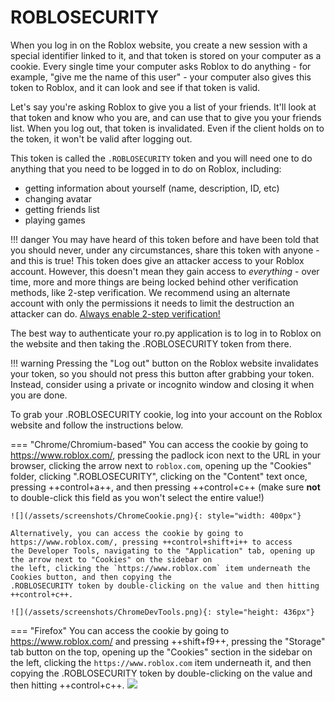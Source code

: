 # ROBLOSECURITY

When you log in on the Roblox website, you create a new session with a special identifier linked to it, and that token is stored on your computer as a cookie.
Every single time your computer asks Roblox to do anything - for example, "give me the name of this user" - your computer also gives this token to Roblox, and it can look and see if that token is valid.  

Let's say you're asking Roblox to give you a list of your friends. It'll look at that token and know who you are, and can use that to give you your friends list.
When you log out, that token is invalidated. Even if the client holds on to the token, it won't be valid after logging out.

This token is called the `.ROBLOSECURITY` token and you will need one to do anything that you need to be logged in to do
on Roblox, including:  
- getting information about yourself (name, description, ID, etc)  
- changing avatar  
- getting friends list  
- playing games  

!!! danger
    You may have heard of this token before and have been told that you should never, under any circumstances, share 
    this token with anyone - and this is true! This token does give an attacker access to your Roblox account. However,
    this doesn't mean they gain access to *everything* - over time, more and more things are being locked behind other
    verification methods, like 2-step verification. 
    We recommend using an alternate account with only the permissions it needs to limit the destruction an attacker can 
    do. [Always enable 2-step verification!](https://en.help.roblox.com/hc/articles/212459863)

The best way to authenticate your ro.py application is to log in to Roblox on the website and then taking the
.ROBLOSECURITY token from there.

!!! warning
    Pressing the "Log out" button on the Roblox website invalidates your token, so you should not press this button
    after grabbing your token. Instead, consider using a private or incognito window and closing it when you are done.

To grab your .ROBLOSECURITY cookie, log into your account on the Roblox website and follow the instructions below.

=== "Chrome/Chromium-based"
    You can access the cookie by going to https://www.roblox.com/, pressing the padlock icon next to the URL in your
    browser, clicking the arrow next to `roblox.com`, opening up the "Cookies" folder, clicking ".ROBLOSECURITY",
    clicking on the "Content" text once, pressing ++control+a++, and then pressing ++control+c++
    (make sure **not** to double-click this field as you won't select the entire value!)  
    
    ![](/assets/screenshots/ChromeCookie.png){: style="width: 400px"}
    
    Alternatively, you can access the cookie by going to https://www.roblox.com/, pressing ++control+shift+i++ to access
    the Developer Tools, navigating to the "Application" tab, opening up the arrow next to "Cookies" on the sidebar on
    the left, clicking the `https://www.roblox.com` item underneath the Cookies button, and then copying the
    .ROBLOSECURITY token by double-clicking on the value and then hitting ++control+c++.
    
    ![](/assets/screenshots/ChromeDevTools.png){: style="height: 436px"}
=== "Firefox"
    You can access the cookie by going to https://www.roblox.com/ and pressing ++shift+f9++,
    pressing the "Storage" tab button on the top, opening up the "Cookies" section in the sidebar on the left, 
    clicking the `https://www.roblox.com` item underneath it,
    and then copying the .ROBLOSECURITY token by double-clicking on the value and then hitting ++control+c++.
    ![](/assets/screenshots/FirefoxCookie.jpeg)
